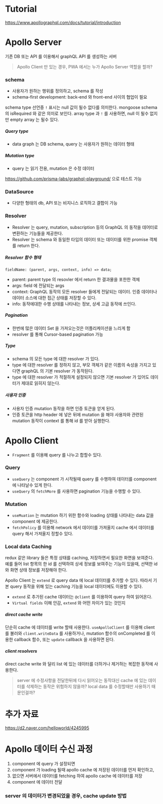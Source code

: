 # Tutorial
https://www.apollographql.com/docs/tutorial/introduction

# Apollo Server
기존 DB 또는 API 를 이용해서 graphQL API 를 생성하는 서버

> Apollo Client 만 있는 경우, PWA 에서는 누가 Apollo Server 역할을 할까?

### schema
* 사용자가 원하는 행위를 정의하고, schema 를 작성
* schema-first development: back-end 와 front-end 사이의 협업이 필요

schema type 선언중 `!` 표시는 null 값이 될수 없다를 의미한다.
mongoose schema 의 isRequired 와 같은 의미로 보인다.
array type 과 `!` 를 사용하면, null 이 될수 없지만 empty array 는 될수 있다.

##### Query type
* data graph 는 DB schema, query 는 사용자가 원하는 데이터 형태

##### Mutation type
* query 는 읽기 전용, mutation 은 수정 데이터

https://github.com/prisma-labs/graphql-playground/ 으로 테스트 가능

### DataSource
* 다양한 형태의 db, API 또는 비지니스 로직하고 결합이 가능

### Resolver
* Resolver 는 query, mutation, subscription 등의 GraphQL 의 동작을 데어터로 변환하는 기능들을 제공한다.
* Resolver 는 schema 와 동일한 타입의 데이터 또는 데이터를 위한 promise 객체를 return 한다.

##### Resolver 함수 형태
```JS
fieldName: (parent, args, context, info) => data;
```
* parent: parent type 의 resovler 에서 return 한 결과물을 포한한 객체
* args: field 에 전달되는 args
* context: GraphQL 동작의 모든 resolver 들에게 전달되는 데이터. 인증 데이터나 데이터 소스에 대한 접근 상태를 저장할 수 있다.
* info: 동작에대한 수행 상태를 나타내는 정보, 상세 고급 동작에 쓰인다.

##### Pagination
* 한번에 많은 데이터 Set 을 가져오는것은 어플리케이션을 느리게 함
* resolver 를 통해 Cursor-based pagination 가능

##### Type
* schema 의 모든 type 에 대한 resolver 가 있다.
* type 에 대한 resolver 를 정하지 않고, 부모 객체가 같은 이름의 속성을 가지고 있다면 graphQL 의 기본 resolver 가 동작된다.
* type 에 대한 resolver 가 적절하게 설정되지 않으면 기본 resolver 가 있어도 데이터가 제대로 읽히지 않는다.

##### 사용자 인증
* 사용자 인증 mutation 동작을 하면 인증 토큰을 얻게 된다.
* 인증 토큰을 http header 에 넣은 뒤에 mutation 을 해야 사용자와 관련된 mutation 동작이 context 를 통해 id 를 받아 실행한다.

# Apollo Client
* `Fragment` 를 이용해 query 를 나누고 합할수 있다.

### Query
* `useQuery` 는 component 가 시작될때 query 를 수행하여 데이터를 component 에 나타날수 있게 한다.
* `useQuery` 의 `fetchMore` 를 사용하면 pagination 기능을 수행할 수 있다.

### Mutation
* `useMuation` 는 mutation 하기 위한 함수와 loading 상태를 나타내는 data 값을 component 에 제공한다.
* `fetchPolicy` 를 이용해 network 에서 데이터를 가져올지 cache 에서 데이터를 query 해서 가져올지 정할수 있다.

### Local data Caching
redux 같은 library 들은 특정 상태를 caching, 저장하면서 필요한 화면을 보여준다.
예를 들어 list 항목의 한 id 를 선택하여 상세 정보를 보여주는 기능이 있을때,
선택한 id 와 화면 상태 정보를 저장해야 한다.

Apollo Client 는 `extend` 로 query data 에 local 데이터를 추가할 수 있다.
따라서 기본 query 동작을 위해 있는 caching 기능을 local 데이터에도 이용할 수 있다.

* `extend` 로 추가된 cache 데이터는 `@client` 를 이용하여 query 하여 읽어온다.
* `Virtual fields` 이해 안감, `extend` 와 어떤 차이가 있는 것인지

##### direct cache write
단순히 cache 에 데이터를 write 할때 사용한다.
`useApolloClient` 를 이용해 client 를 불러와 `client.writeData` 를 사용하거나,
mutation 함수의 onCompleted 를 이용한 callback 함수,
또는 `update` callback 을 사용하면 된다.

##### client resolvers
direct cache write 와 달리 list 에 있는 데이터를 더하거나 제거하는 복잡한 동작에 사용한다.
> server 에 수정사항을 전달한뒤에 다시 읽어오는 동작대신 cache 에 있는 데이터를 삭제하는 동작은 위험하지 않을까?
> local data 를 수정할때만 사용하기 때문인걸까?

# 추가 자료
https://d2.naver.com/helloworld/4245995

# Apollo 데이터 수신 과정
1. component 에 query 가 설정되면
1. component 가 loading 될때 apollo cache 에 저장된 데이터를 먼저 확인하고,
1. 없으면 서버에서 데이터를 fetching 하여 apollo cache 에 데이터를 저장
1. component 에 데이터 전달

### server 의 데이터가 변경되었을 경우, cache update 방법
